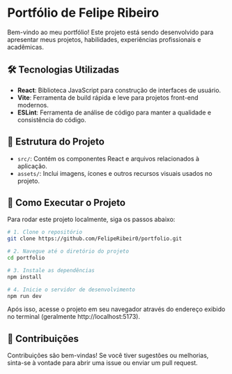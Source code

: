 # Portfólio de Felipe Ribeiro

Bem-vindo ao meu portfólio! Este projeto está sendo desenvolvido para apresentar meus projetos, habilidades, experiências profissionais e acadêmicas.

## 🛠 Tecnologias Utilizadas

- **React**: Biblioteca JavaScript para construção de interfaces de usuário.
- **Vite**: Ferramenta de build rápida e leve para projetos front-end modernos.
- **ESLint**: Ferramenta de análise de código para manter a qualidade e consistência do código.

## 📁 Estrutura do Projeto

- `src/`: Contém os componentes React e arquivos relacionados à aplicação.
- `assets/`: Inclui imagens, ícones e outros recursos visuais usados no projeto.

## 🚀 Como Executar o Projeto

Para rodar este projeto localmente, siga os passos abaixo:

```bash
# 1. Clone o repositório
git clone https://github.com/FelipeRibeir0/portfolio.git

# 2. Navegue até o diretório do projeto
cd portfolio

# 3. Instale as dependências
npm install

# 4. Inicie o servidor de desenvolvimento
npm run dev
```
Após isso, acesse o projeto em seu navegador através do endereço exibido no terminal (geralmente http://localhost:5173).

## 🤝 Contribuições

Contribuições são bem-vindas! Se você tiver sugestões ou melhorias, sinta-se à vontade para abrir uma issue ou enviar um pull request.
